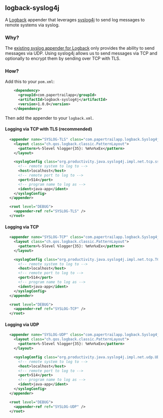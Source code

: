 ## logback-syslog4j

A [Logback][] appender that leverages [syslog4j][] to send log messages to
remote systems via syslog.

### Why?

The [existing syslog appender for Logback][logback-syslog-appender] only
provides the ability to send messages via UDP. Using syslog4j allows us to
send messages via TCP and optionally to encrypt them by sending over TCP with
TLS.


### How?

Add this to your `pom.xml`:

``` xml
    <dependency>
      <groupId>com.papertrailapp</groupId>
      <artifactId>logback-syslog4j</artifactId>
      <version>1.0.0</version>
    </dependency>
```

Then add the appender to your `logback.xml`.


#### Logging via TCP with TLS (recommended)

``` xml
  <appender name="SYSLOG-TLS" class="com.papertrailapp.logback.Syslog4jAppender">
    <layout class="ch.qos.logback.classic.PatternLayout">
      <pattern>%-5level %logger{35}: %m%n%xEx</pattern>
    </layout>

    <syslogConfig class="org.productivity.java.syslog4j.impl.net.tcp.ssl.SSLTCPNetSyslogConfig">
      <!-- remote system to log to -->
      <host>localhost</host>
      <!-- remote port to log to -->
      <port>514</port>
      <!-- program name to log as -->
      <ident>java-app</ident>
    </syslogConfig>
  </appender>

  <root level="DEBUG">
    <appender-ref ref="SYSLOG-TLS" />
  </root>
```

#### Logging via TCP

``` xml
  <appender name="SYSLOG-TCP" class="com.papertrailapp.logback.Syslog4jAppender">
    <layout class="ch.qos.logback.classic.PatternLayout">
      <pattern>%-5level %logger{35}: %m%n%xEx</pattern>
    </layout>

    <syslogConfig class="org.productivity.java.syslog4j.impl.net.tcp.TCPNetSyslogConfig">
      <!-- remote system to log to -->
      <host>localhost</host>
      <!-- remote port to log to -->
      <port>514</port>
      <!-- program name to log as -->
      <ident>java-app</ident>
    </syslogConfig>
  </appender>

  <root level="DEBUG">
    <appender-ref ref="SYSLOG-TCP" />
  </root>
```

#### Logging via UDP

``` xml
  <appender name="SYSLOG-UDP" class="com.papertrailapp.logback.Syslog4jAppender">
    <layout class="ch.qos.logback.classic.PatternLayout">
      <pattern>%-5level %logger{35}: %m%n%xEx</pattern>
    </layout>

    <syslogConfig class="org.productivity.java.syslog4j.impl.net.udp.UDPNetSyslogConfig">
      <!-- remote system to log to -->
      <host>localhost</host>
      <!-- remote port to log to -->
      <port>514</port>
      <!-- program name to log as -->
      <ident>java-app</ident>
    </syslogConfig>
  </appender>

  <root level="DEBUG">
    <appender-ref ref="SYSLOG-UDP" />
  </root>
```


[Logback]: http://logback.qos.ch/
[syslog4j]: http://syslog4j.org/
[logback-syslog-appender]: http://logback.qos.ch/manual/appenders.html#SyslogAppender